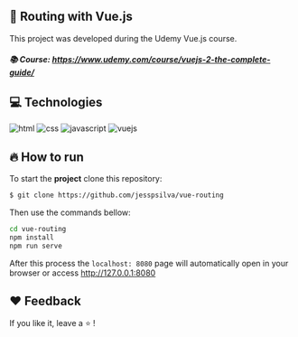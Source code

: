 ## :file_folder: Routing with Vue.js

This project was developed during the Udemy Vue.js course. 

##### :books: Course: https://www.udemy.com/course/vuejs-2-the-complete-guide/

## :computer: Technologies

![html](https://img.shields.io/badge/-HTML-orange?logo=HTML5&logoColor=white&style=for-the-badge)
![css](https://img.shields.io/badge/-CSS-blue?logo=CSS3&logoColor=white&style=for-the-badge)
![javascript](https://img.shields.io/badge/-JavaScript-yellow?logo=Javascript&logoColor=white&style=for-the-badge)
![vuejs](https://img.shields.io/badge/-Vue-4FC08D?logo=Vue.js&logoColor=white&style=for-the-badge)

## :fire: How to run

To start the **project** clone this repository:
```bash 
$ git clone https://github.com/jesspsilva/vue-routing
```
Then use the commands bellow:
```bash
cd vue-routing
npm install
npm run serve
```

After this process the `localhost: 8080` page will automatically open in your browser or access <a href="http://127.0.0.1:8080" target="_blank">http://127.0.0.1:8080</a>


## :heart: Feedback

If you like it, leave a :star: !
<br>
